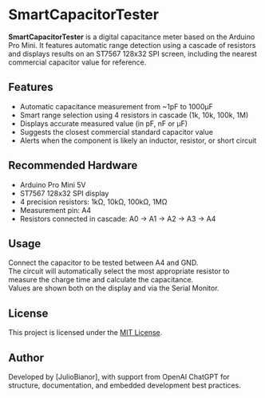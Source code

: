 # SmartCapacitorTester

**SmartCapacitorTester** is a digital capacitance meter based on the Arduino Pro Mini. It features automatic range detection using a cascade of resistors and displays results on an ST7567 128x32 SPI screen, including the nearest commercial capacitor value for reference.

## Features

- Automatic capacitance measurement from ~1pF to 1000µF
- Smart range selection using 4 resistors in cascade (1k, 10k, 100k, 1M)
- Displays accurate measured value (in pF, nF or µF)
- Suggests the closest commercial standard capacitor value
- Alerts when the component is likely an inductor, resistor, or short circuit

## Recommended Hardware

- Arduino Pro Mini 5V
- ST7567 128x32 SPI display
- 4 precision resistors: 1kΩ, 10kΩ, 100kΩ, 1MΩ
- Measurement pin: A4
- Resistors connected in cascade: A0 → A1 → A2 → A3 → A4

## Usage

Connect the capacitor to be tested between A4 and GND.  
The circuit will automatically select the most appropriate resistor to measure the charge time and calculate the capacitance.  
Values are shown both on the display and via the Serial Monitor.

## License

This project is licensed under the [MIT License](LICENSE).

## Author

Developed by [JulioBianor], with support from OpenAI ChatGPT for structure, documentation, and embedded development best practices.
